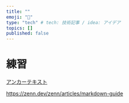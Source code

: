 ```yaml
---
title: ""
emoji: "💭"
type: "tech" # tech: 技術記事 / idea: アイデア
topics: []
published: false
---
```


# 練習

[アンカーテキスト](https://docs-449sabu.vercel.app/)

https://zenn.dev/zenn/articles/markdown-guide